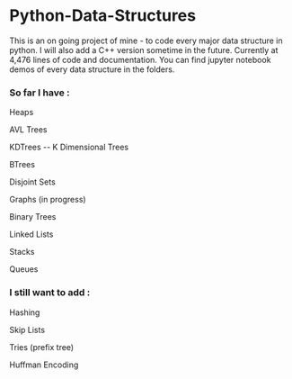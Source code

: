 # Python-Data-Structures
This is an on going project of mine - to code every major data structure in python. I will also add a C++ version sometime in the future. Currently at 4,476 lines of code and documentation. You can find jupyter notebook demos of every data structure in the folders.

### So far I have :

Heaps

AVL Trees

KDTrees -- K Dimensional Trees

BTrees

Disjoint Sets

Graphs (in progress)

Binary Trees

Linked Lists

Stacks

Queues

### I still want to add :

Hashing

Skip Lists

Tries (prefix tree)

Huffman Encoding
